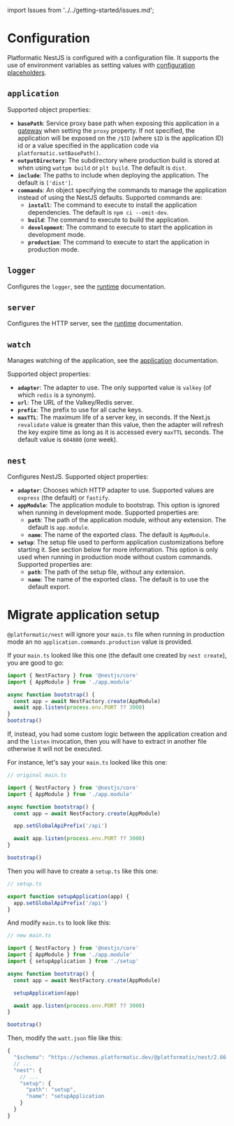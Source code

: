 import Issues from '../../getting-started/issues.md';

# Configuration

Platformatic NestJS is configured with a configuration file. It supports the use
of environment variables as setting values with [configuration placeholders](#configuration-placeholders).

## `application`

Supported object properties:

- **`basePath`**: Service proxy base path when exposing this application in a [gateway](../gateway/configuration.md) when setting the `proxy` property. If not specified, the application will be exposed on the `/$ID` (where `$ID` is the application ID) id or a value specified in the application code via `platformatic.setBasePath()`.
- **`outputDirectory`**: The subdirectory where production build is stored at when using `wattpm build` or `plt build`. The default is `dist`.
- **`include`**: The paths to include when deploying the application. The default is `['dist']`.
- **`commands`**: An object specifying the commands to manage the application instead of using the NestJS defaults. Supported commands are:
  - **`install`**: The command to execute to install the application dependencies. The default is `npm ci --omit-dev`.
  - **`build`**: The command to execute to build the application.
  - **`development`**: The command to execute to start the application in development mode.
  - **`production`**: The command to execute to start the application in production mode.

## `logger`

Configures the `logger`, see the [runtime](../runtime/configuration.md#logger) documentation.

## `server`

Configures the HTTP server, see the [runtime](../runtime/configuration.md#server) documentation.

## `watch`

Manages watching of the application, see the [application](../service/configuration.md#watch) documentation.

Supported object properties:

- **`adapter`**: The adapter to use. The only supported value is `valkey` (of which `redis` is a synonym).
- **`url`**: The URL of the Valkey/Redis server.
- **`prefix`**: The prefix to use for all cache keys.
- **`maxTTL`**: The maximum life of a server key, in seconds. If the Next.js `revalidate` value is greater than this value, then
  the adapter will refresh the key expire time as long as it is accessed every `maxTTL` seconds. The default value is `604800` (one week).

## `nest`

Configures NestJS. Supported object properties:

- **`adapter`**: Chooses which HTTP adapter to use. Supported values are `express` (the default) or `fastify`.
- **`appModule`**: The application module to bootstrap. This option is ignored when running in development mode.
  Supported properties are:
  - **`path`**: The path of the application module, without any extension. The default is `app.module`.
  - **`name`**: The name of the exported class. The default is `AppModule`.
- **`setup`**: The setup file used to perform application customizations before starting it. See section below for more information. This option is only used when running in production mode without custom commands. Supported properties are:
  - **`path`**: The path of the setup file, without any extension.
  - **`name`**: The name of the exported class. The default is to use the default export.

# Migrate application setup

`@platformatic/nest` will ignore your `main.ts` file when running in production mode an no `application.commands.production` value is provided.

If your `main.ts` looked like this one (the default one created by `nest create`), you are good to go:

```typescript
import { NestFactory } from '@nestjs/core'
import { AppModule } from './app.module'

async function bootstrap() {
  const app = await NestFactory.create(AppModule)
  await app.listen(process.env.PORT ?? 3000)
}
bootstrap()
```

If, instead, you had some custom logic between the application creation and and the `listen` invocation, then you will have to extract in another file otherwise it will not be executed.

For instance, let's say your `main.ts` looked like this one:

```typescript
// original main.ts

import { NestFactory } from '@nestjs/core'
import { AppModule } from './app.module'

async function bootstrap() {
  const app = await NestFactory.create(AppModule)

  app.setGlobalApiPrefix('/api')

  await app.listen(process.env.PORT ?? 3000)
}

bootstrap()
```

Then you will have to create a `setup.ts` like this one:

```typescript
// setup.ts

export function setupApplication(app) {
  app.setGlobalApiPrefix('/api')
}
```

And modify `main.ts` to look like this:

```typescript
// new main.ts

import { NestFactory } from '@nestjs/core'
import { AppModule } from './app.module'
import { setupApplication } from './setup'

async function bootstrap() {
  const app = await NestFactory.create(AppModule)

  setupApplication(app)

  await app.listen(process.env.PORT ?? 3000)
}

bootstrap()
```

Then, modify the `watt.json` file like this:

```javascript
{
  "$schema": "https://schemas.platformatic.dev/@platformatic/nest/2.66.0.json",
  // ...
  "nest": {
    // ...
    "setup": {
      "path": "setup",
      "name": "setupApplication
    }
  }
}
```

<Issues />
